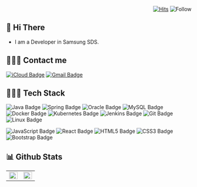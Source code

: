 <div align=right>

[![Hits](https://hits.seeyoufarm.com/api/count/incr/badge.svg?url=https%3A%2F%2Fgithub.com%2Fnubiforms)](https://hits.seeyoufarm.com) ![Follow](https://img.shields.io/github/followers/nubiforms?label=Follow)

</div>

## 👋 Hi There

-  I am a Developer in Samsung SDS.

## 🙋🏻‍♂️️ Contact me

[![iCloud Badge](https://img.shields.io/badge/iCloud-3693F3?style=flat&logo=icloud&logoColor=white&link=mailto:nubiform@me.com)](mailto:nubiform@me.com)
[![Gmail Badge](https://img.shields.io/badge/Gmail-d14836?style=flat&logo=gmail&logoColor=white&link=mailto:nubiforms@gmail.com)](mailto:nubiforms@gmail.com)

## 🧑🏻‍💻 Tech Stack

![Java Badge](https://img.shields.io/badge/Java-007396?style=flat&logo=java&logoColor=white)
![Spring Badge](https://img.shields.io/badge/Spring-6DB33F?style=flat&logo=spring&logoColor=white)
![Oracle Badge](https://img.shields.io/badge/Oracle-F80000?style=flat&logo=oracle&logoColor=white)
![MySQL Badge](https://img.shields.io/badge/MySQL-4479A1?style=flat&logo=mysql&logoColor=white)
![Docker Badge](https://img.shields.io/badge/Docker-2496ED?style=flat&logo=docker&logoColor=white)
![Kubernetes Badge](https://img.shields.io/badge/Kubernetes-326CE5?style=flat&logo=kubernetes&logoColor=white)
![Jenkins Badge](https://img.shields.io/badge/Jenkins-D24939?style=flat&logo=jenkins&logoColor=white)
![Git Badge](https://img.shields.io/badge/Git-F05032?style=flat&logo=git&logoColor=white)
![Linux Badge](https://img.shields.io/badge/Linux-FCC624?style=flat&logo=linux&logoColor=black)

![JavaScript Badge](https://img.shields.io/badge/JavaScript-F7DF1E?style=flat&logo=javascript&logoColor=black)
![React Badge](https://img.shields.io/badge/React-61DAFB?style=flat&logo=react&logoColor=black)
![HTML5 Badge](https://img.shields.io/badge/HTML5-E34F26?style=flat&logo=html5&logoColor=white)
![CSS3 Badge](https://img.shields.io/badge/CSS3-1572B6?style=flat&logo=css3&logoColor=wihte)
![Bootstrap Badge](https://img.shields.io/badge/Bootstrap-7952B3?style=flat&logo=bootstrap&logoColor=white)

## 📊 Github Stats  
<table><tr><td valign="top" width="50%">
<img src="https://github-readme-stats.vercel.app/api?username=nubiforms&show_icons=true&count_private=true&hide_border=true" align="left" style="width: 100%" />
</td><td valign="top" width="50%">
<img src="https://github-readme-stats.vercel.app/api/top-langs/?username=nubiforms&hide_border=true&layout=compact" align="left" style="width: 100%" />
</td></tr></table> 
